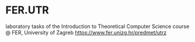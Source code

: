 # FER.UTR

laboratory tasks of the Introduction to Theoretical Computer Science course @ FER, University of Zagreb
https://www.fer.unizg.hr/predmet/utrz
